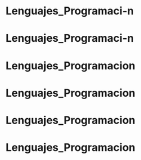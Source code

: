 # Lenguajes_Programaci-n
# Lenguajes_Programaci-n
# Lenguajes_Programacion
# Lenguajes_Programacion
# Lenguajes_Programacion
# Lenguajes_Programacion
